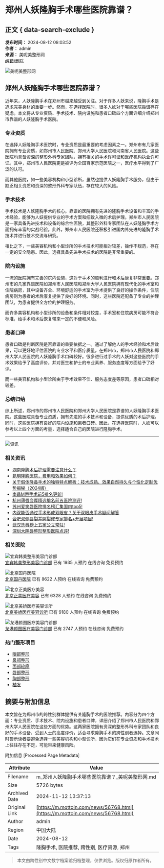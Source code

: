 # 郑州人妖隆胸手术哪些医院靠谱？

## 正文 { data-search-exclude }


**发布时间：** 2024-08-12 09:03:52  
**作者：** admin  
**来源：** 美呢美整形网  
[纠错/删除](http://wpa.qq.com/msgrd?v=3&uin=1984511024&site=qq&menu=yes)  

![美呢美整形网](/static/picture/mianbaoxie.png)

## 郑州人妖隆胸手术哪些医院靠谱？

近年来，人妖隆胸手术在郑州市越来越受到关注。对于许多人妖来说，隆胸手术是追求完美身材的重要一步。然而，在选择医院时，很多人妖对于哪些医院靠谱存在疑虑。本文将从专业资质、手术技术、院内设施和患者口碑四个方面详细介绍郑州市靠谱的人妖隆胸手术医院。

### 专业资质

在选择人妖隆胸手术医院时，专业资质是最重要的考虑因素之一。郑州市有几家医院拥有专业资质，如郑州市人民医院、郑州大学人民医院和河南省人民医院。这些医院均具备资深的整形外科专家团队，拥有相关的手术许可证和医疗机构执业许可证。其中，郑州市人民医院更是被评为全国百家示范医院之一，医疗水平得到了广泛的认可。

而其他医院，如一些美容机构和小型诊所，虽然也提供人妖隆胸手术服务，但由于缺乏相关资质和资深的整形外科专家队伍，存在较大的风险。

### 手术技术

手术技术是人妖隆胸手术的核心。靠谱的医院拥有先进的隆胸手术设备和丰富的手术经验，能够为人妖提供专业的手术方案和细致入微的术后护理。郑州市人民医院是一家具备先进技术和设备的综合性医院，其整形外科专家团队在人妖隆胸手术方面拥有丰富的实战经验。此外，郑州市人民医院还积极引进国内外先进的隆胸手术技术并进行技术交流与研究。

相比之下，一些美容机构和小型诊所的手术技术可能相对较差，操作不规范，存在一定的安全隐患。因此，选择具备先进手术技术的医院是非常重要的。

### 院内设施

一流的医院拥有完善的院内设施，这对于手术的顺利进行和术后康复非常重要。郑州市的几家靠谱医院如郑州市人民医院和郑州大学人民医院拥有现代化的手术室和住院病房，其中设备齐全、环境舒适的手术室为手术提供了良好的操作条件，住院病房则为患者的术后康复提供了良好的环境。同时，这些医院还配备了专业的护理团队，为患者提供全方位的护理服务。

而许多美容机构和小型诊所的设备和条件相对较差，手术室和住院病房可能不符合标准，给手术和术后恢复带来一定的不便和风险。

### 患者口碑

患者口碑是判断医院是否靠谱的重要依据之一。通过了解他人的手术经验和术后效果，可以更好地评估医院的专业水平和医疗质量。在郑州市，郑州市人民医院和郑州大学人民医院的人妖隆胸手术口碑较好。很多进行过手术的人妖对这些医院的手术效果给予了高度评价，并对医生和护士的专业素养、服务态度等方面给予了好评。

而一些美容机构和小型诊所由于手术效果不佳、服务态度差等原因，患者口碑相对较差。

### 总结归纳

综上所述，郑州市的郑州市人民医院和郑州大学人民医院是靠谱的人妖隆胸手术医院。这些医院具备专业资质，拥有先进的手术技术和设备，提供优质的术后护理。同时，这些医院拥有良好的院内设施和患者口碑。因此，在选择医院时，人妖可以参考以上四个方面的考量，选择适合自己的医院进行隆胸手术。

---

![资讯](/static/picture/zixun.jpg)

### 相关资讯

- [湖南隆胸术后护理需要注意什么？](/news/56767.html) 
- [昆明隆胸医院，费用和效果如何？](/news/56769.html) 
- [关于假体隆鼻手术的独特特点解析：技术成熟、效果自然持久与个性化定制优势揭秘（2024版）](/news/231580.html) 
- [南昌M唇手术前5排名更新!](/news/231579.html) 
- [杭州薄唇变厚精选排名前五医院测评!](/news/231578.html) 
- [苏州爱笑唇医院排名榜汇集国内top5!](/news/231577.html) 
- [内双能否通过手术形成双眼皮？关于双眼皮手术疑问解答](/news/231576.html) 
- [合肥双侧唇裂并腭裂修专家排名+开展项目!](/news/231573.html) 
- [武汉洗唇榜上五家公立常驻!](/news/231575.html) 
- [深圳大阴唇整形整形医院点评!](/news/231572.html) 

### 相关医院

![宜宾韩美整形美容门诊部](/uploadfile/202311/9659250d776bd17.jpg)  
[宜宾韩美整形美容门诊部](/yiyuan/947.html) 已有 1935 人预约 在线咨询 免费预约  

![北京国丹医院](/uploadfile/202312/4060cbe544e797e.png)  
[北京国丹医院](/yiyuan/3855.html) 已有 8622 人预约 在线咨询 免费预约  

![北京正美医疗美容](/uploadfile/202312/d00810d8141c021.png)  
[北京正美医疗美容](/yiyuan/3851.html) 已有 6328 人预约 在线咨询 免费预约  

![北京美娇医疗美容诊所](/uploadfile/202312/8be04114e99710a.png)  
[北京美娇医疗美容诊所](/yiyuan/4224.html) 已有 9180 人预约 在线咨询 免费预约  

![龙港颜图医疗美容门诊部](/uploadfile/202311/5987386964cdb68.png)  
[龙港颜图医疗美容门诊部](/yiyuan/371.html) 已有 2747 人预约 在线咨询 免费预约  

### 热门整形项目

- [眼部整形](/xiangmu#huakaile_6)
- [鼻部整形](/xiangmu#huakaile_7)
- [面部轮廓](/xiangmu#huakaile_8)
- [唇部整形](/xiangmu#huakaile_9)
- [胸部整形](/xiangmu#huakaile_10)
- [植发](/xiangmu#huakaile_10)

## 摘要与附加信息

<!-- tcd_abstract -->
本文旨在为郑州市的跨性别群体提供有关隆胸手术的医院推荐。内容分为四个方面：专业资质、手术技术、院内设施和患者口碑，详细介绍了郑州市人民医院和郑州大学人民医院在这些方面的优势。这两家医院拥有资深的整形外科专家团队和良好的手术设备，受到人士的高度评价，适合寻求隆胸手术的跨性别者选择。文章同时警示读者要避免选择一些美容机构和小型诊所，因为它们在专业资质和手术技术上往往存在不足，可能带来健康风险。
<!-- tcd_abstract_end -->

附加信息 [Processed Page Metadata]

| Attribute       | Value                                  |
|-----------------|----------------------------------------|
| Filename        | m_郑州人妖隆胸手术哪些医院靠谱？_美呢美整形网.md                             |
| Size            | 5726 bytes                           |
| Archived Date   | 2024-11-12 13:37:13                             |
| Original Link   | [https://m.mottoin.com/news/56768.html](https://m.mottoin.com/news/56768.html)                       |
| Author          | admin                               |
| Region          | 中国大陆                               |
| Date            | 2024-08-12                                 |
| Tags            | 隆胸手术, 医院推荐, 跨性别, 医疗资源, 郑州                                 |
>
> 本文由跨性别中文数字档案馆归档整理，仅供浏览。版权归原作者所有。
>